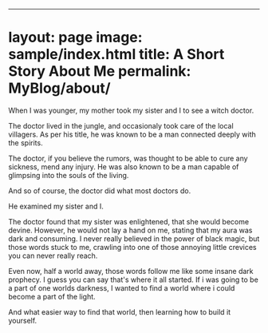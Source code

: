 ---
layout: page
image: sample/index.html
title: A Short Story About Me
permalink: MyBlog/about/
=======

When I was younger, my mother took my sister and I to see a witch doctor. 

The doctor lived in the jungle, and occasionaly took care of the local villagers. As per his title, he was known to be a man connected deeply with the spirits.

The doctor, if you believe the rumors, was thought to be able to cure any sickness, mend any injury. He was also known to be a man capable of glimpsing into the souls of the living.

And so of course, the doctor did what most doctors do. 

He examined my sister and I.

The doctor found that my sister was enlightened, that she would become devine. However, he would not lay a hand on me, stating that my aura was dark and consuming. I never really believed in the power of black magic, but those words stuck to me, crawling into one of those annoying little crevices you can never really reach.

Even now, half a world away, those words follow me like some insane dark prophecy. I guess you can say that's where it all started. If i was going to be a part of one worlds darkness, I wanted to find a world where i could become a part of the light. 

And what easier way to find that world, then learning how to build it yourself. 



